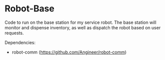 Robot-Base
=========

Code to run on the base station for my service robot. The base station will monitor and dispense inventory, as well as dispatch the robot based on user requests.

Dependencies:
- robot-comm (https://github.com/Angineer/robot-comm)
